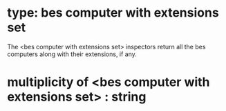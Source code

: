 # type: bes computer with extensions set

The &lt;bes computer with extensions set&gt; inspectors return all the bes computers along with their extensions, if any.
# multiplicity of &lt;bes computer with extensions set&gt; : string

<need description>
